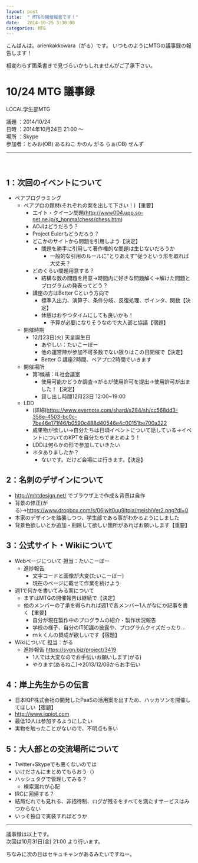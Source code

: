 ```yaml
---
layout: post
title:  " MTGの開催報告です！"
date:   2014-10-25 3:30:00
categories: MTG
---
```


こんばんは。arienkakkowara（がる）です。
いつものようにMTGの議事録の報告します！

相変わらず箇条書きで見づらいかもしれませんがご了承下さい。


# 10/24 MTG 議事録

  LOCAL学生部MTG

議題 ：2014/10/24  
日時 ：2014年10月24日 21:00 ～  
場所 ：Skype  
参加者：とみお(OB) あるねこ かのん がる らぁ(OB) せんず  
  
----------------------------------------------------------------------
　
　
## 1：次回のイベントについて
* ペアプログラミング
  * ペアプロの題材(それぞれの案を出して下さい！)【重要】
    * エイト・クイーン問題(http://www004.upp.so-net.ne.jp/s_honma/chess/chess.htm)
    * AOJはどうだろう？
    * Project Eulerもどうだろう？
    * どこかのサイトから問題を引用しよう【決定】
      * 問題を勝手に引用して著作権的な問題は生じないだろうか
        * 一般的な引用のルールに"とりあえず"従うという形を取れば大丈夫？
    * どのくらい問題用意する？
      * 結構な数の問題を用意→時間内に好きな問題解く→解けた問題とプログラムの発表ってどう？
    * 講座の方はBetter Cという方向で
      * 標準入出力、演算子、条件分岐、反復処理、ポインタ、関数【決定】
      * 休憩はおやつタイムにしても良いかも！
        * 予算が必要になりそうなので大人部と協議【宿題】
  * 開催時期
    * 12月23日(火) 天皇誕生日
      * あやしい：たいこーぼー
      * 他の運営陣が参加不可多数でない限りはこの日開催で【決定】
      * Better C 講座2時間、ペアプロ2時間でいきます
  * 開催場所
    * 第1候補：IL社会議室
      * 使用可能かどうか調査→がるが使用許可を提出→使用許可が出ました！【決定】
      * 貸し出し時間12月23日 12:00~19:00
  * LDD
    * (詳細)https://www.evernote.com/shard/s284/sh/cc568dd3-358e-4503-bc0c-7be46e171f46/b0590c488d40546e4c00151be700a322
    * 成果物が欲しい→自分たちは日頃イベントについて話している→イベントについてのKPTを自分たちでまとめよう！
    * LDDは何らかの形で参加していきたい
    * ネタありましたか？
      * ないです。だけど会場には行きます。【決定】

## 2：名刺のデザインについて
* http://mhtdesign.net/ でブラウザ上で作成＆背景は自作
* 背景の修正(がる)→https://www.dropbox.com/s/06jwlt0uu9jtpia/meishiVer2.png?dl=0
* 本家のデザインを踏襲しつつ、学生部である事がわかるようにしました
* 背景色欲しいとか追加・削除して欲しい箇所があればお願いします【重要】

## 3：公式サイト・Wikiについて
* Webページについて 担当：たいこーぼー
  * 進捗報告
    * 文字コードと画像が大変(たいこーぼー)
    * 現在のページに載せて作業を続けよう
* 週1で何かを書いてみる案について
  * まずはMTGの開催報告は継続で【決定】
  * 他のメンバーの了承を得られれば週1で各メンバー1人がなにか記事を書く【重要】
    * 自分が現在製作中のプログラムの紹介・製作状況報告
    * 学校の様子、自分のIT知識の披露や、プログラムクイズだったり…
    * ｍｋくんの賛成が欲しいです【宿題】
* Wikiについて 担当：がる
  * 進捗報告 https://svgn.biz/project/3419
    * 1人では大変なのでお手伝いお願いします(がる)
    * やります(あるねこ)→2013/12/06からお手伝い

## 4：岸上先生からの伝言
* 日本IQP株式会社の開発したPaaSの活用案を出すため、ハッカソンを開催してほしい【宿題】
* http://www.iqpiot.com
* 最低10人は参加するようにしたい
* 実物を触ったことがないので、不明点も多い

## 5：大人部との交流場所について
* Twitter+Skypeでも悪くないのでは
* いけださんにまとめてもらおう（）
* ハッシュタグで管理してみる？
  * 検索漏れが心配
* IRCに回帰する？
* 結局だれでも見れる、非招待制、ログが残るをすべてを満たすサービスはみつからない
* いっそ独自で実装すればどうか

---------------------------------------------------------------------

議事録は以上です。  
次回は10月31日(金) 21:00 より行います。  
  
ちなみに次の日はセキュキャンがあるみたいですねー。
